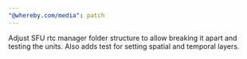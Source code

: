 ```yaml
---
"@whereby.com/media": patch
---
```


Adjust SFU rtc manager folder structure to allow breaking it apart and testing
the units. Also adds test for setting spatial and temporal layers.
